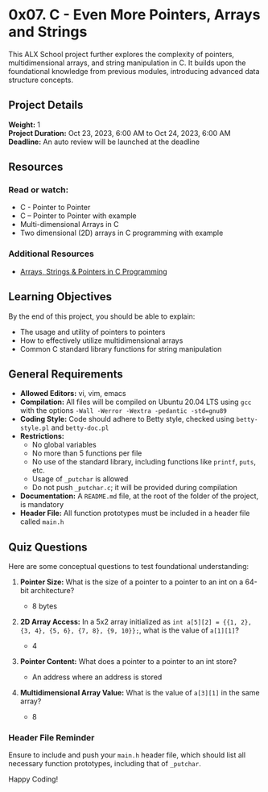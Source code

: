 # 0x07. C - Even More Pointers, Arrays and Strings

This ALX School project further explores the complexity of pointers, multidimensional arrays, and string manipulation in C. It builds upon the foundational knowledge from previous modules, introducing advanced data structure concepts.

## Project Details
**Weight:** 1  
**Project Duration:** Oct 23, 2023, 6:00 AM to Oct 24, 2023, 6:00 AM  
**Deadline:** An auto review will be launched at the deadline

## Resources
### Read or watch:
- C - Pointer to Pointer
- C – Pointer to Pointer with example
- Multi-dimensional Arrays in C
- Two dimensional (2D) arrays in C programming with example

### Additional Resources
- [Arrays, Strings & Pointers in C Programming](#)

## Learning Objectives
By the end of this project, you should be able to explain:
- The usage and utility of pointers to pointers
- How to effectively utilize multidimensional arrays
- Common C standard library functions for string manipulation

## General Requirements
- **Allowed Editors:** vi, vim, emacs
- **Compilation:** All files will be compiled on Ubuntu 20.04 LTS using `gcc` with the options `-Wall -Werror -Wextra -pedantic -std=gnu89`
- **Coding Style:** Code should adhere to Betty style, checked using `betty-style.pl` and `betty-doc.pl`
- **Restrictions:** 
  - No global variables
  - No more than 5 functions per file
  - No use of the standard library, including functions like `printf`, `puts`, etc.
  - Usage of `_putchar` is allowed
  - Do not push `_putchar.c`; it will be provided during compilation
- **Documentation:** A `README.md` file, at the root of the folder of the project, is mandatory
- **Header File:** All function prototypes must be included in a header file called `main.h`

## Quiz Questions
Here are some conceptual questions to test foundational understanding:

1. **Pointer Size:** What is the size of a pointer to a pointer to an int on a 64-bit architecture?
   - 8 bytes

2. **2D Array Access:** In a 5x2 array initialized as `int a[5][2] = {{1, 2}, {3, 4}, {5, 6}, {7, 8}, {9, 10}};`, what is the value of `a[1][1]`?
   - 4

3. **Pointer Content:** What does a pointer to a pointer to an int store?
   - An address where an address is stored

4. **Multidimensional Array Value:** What is the value of `a[3][1]` in the same array?
   - 8

### Header File Reminder
Ensure to include and push your `main.h` header file, which should list all necessary function prototypes, including that of `_putchar`.

Happy Coding!
